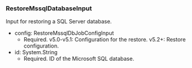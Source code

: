 ### RestoreMssqlDatabaseInput
Input for restoring a SQL Server database.

- config: RestoreMssqlDbJobConfigInput
  - Required. v5.0-v5.1: Configuration for the restore.
      v5.2+: Restore configuration.
- id: System.String
  - Required. ID of the Microsoft SQL database.
